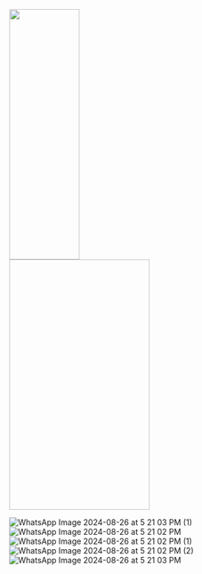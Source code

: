 <div>
<img width="50%" src="https://github.com/user-attachments/assets/b76f3546-94d4-4df4-b5cf-b65d9acb0708"  height="450"> 
<img width="50% src="https://github.com/user-attachments/assets/b76f3546-94d4-4df4-b5cf-b65d9acb0708" height="450">
  
</div>


![WhatsApp Image 2024-08-26 at 5 21 03 PM (1)](https://github.com/user-attachments/assets/38d3932d-5acf-439d-8372-06379cbcfc95)
![WhatsApp Image 2024-08-26 at 5 21 02 PM](https://github.com/user-attachments/assets/3265478c-c98f-4f95-a15e-60f57cabeb02)
![WhatsApp Image 2024-08-26 at 5 21 02 PM (1)](https://github.com/user-attachments/assets/0ce87abb-284b-44e5-a3b2-8027a0ee514a)
![WhatsApp Image 2024-08-26 at 5 21 02 PM (2)](https://github.com/user-attachments/assets/a42b1b56-c98f-424d-bfc7-b1dbd9c2fa76)
![WhatsApp Image 2024-08-26 at 5 21 03 PM](https://github.com/user-attachments/assets/a87eb956-af2d-4810-8178-f77149f12a6d)





